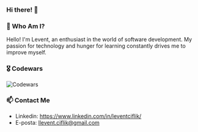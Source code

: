 ### Hi there! 👋

### 🚀 Who Am I?

Hello! I'm Levent, an enthusiast in the world of software development. My passion for technology and hunger for learning constantly drives me to improve myself.

 ### 🎖️ Codewars
![Codewars](https://www.codewars.com/users/lleventciflik/badges/large)

 ### 📫 Contact Me

- Linkedin: https://www.linkedin.com/in/leventciflik/
- E-posta: llevent.ciflik@gmail.com
